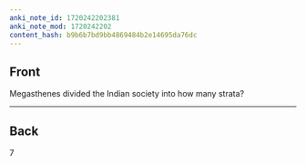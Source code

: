 ```yaml
---
anki_note_id: 1720242202381
anki_note_mod: 1720242202
content_hash: b9b6b7bd9bb4869484b2e14695da76dc
---
```


## Front

Megasthenes divided the Indian society into how many strata?

<hr/>

## Back

7